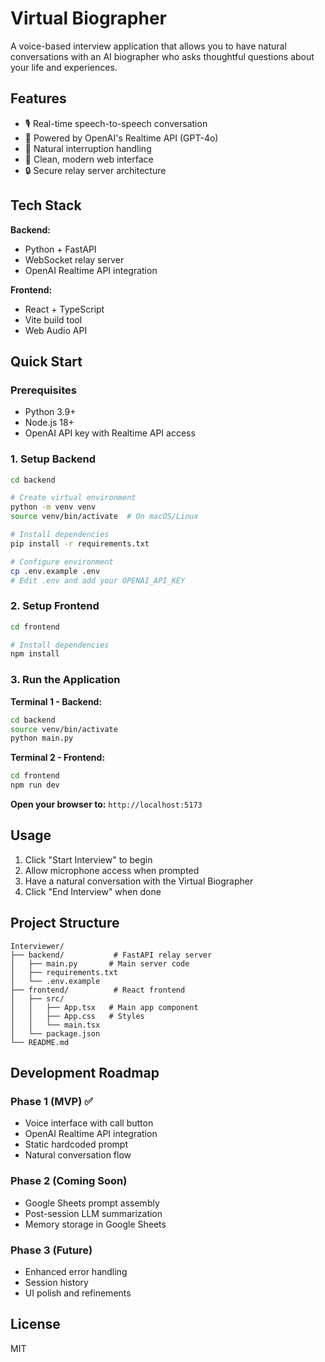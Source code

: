 # Virtual Biographer

A voice-based interview application that allows you to have natural conversations with an AI biographer who asks thoughtful questions about your life and experiences.

## Features

- 🎙️ Real-time speech-to-speech conversation
- 🤖 Powered by OpenAI's Realtime API (GPT-4o)
- 💬 Natural interruption handling
- 🎨 Clean, modern web interface
- 🔒 Secure relay server architecture

## Tech Stack

**Backend:**
- Python + FastAPI
- WebSocket relay server
- OpenAI Realtime API integration

**Frontend:**
- React + TypeScript
- Vite build tool
- Web Audio API

## Quick Start

### Prerequisites

- Python 3.9+
- Node.js 18+
- OpenAI API key with Realtime API access

### 1. Setup Backend

```bash
cd backend

# Create virtual environment
python -m venv venv
source venv/bin/activate  # On macOS/Linux

# Install dependencies
pip install -r requirements.txt

# Configure environment
cp .env.example .env
# Edit .env and add your OPENAI_API_KEY
```

### 2. Setup Frontend

```bash
cd frontend

# Install dependencies
npm install
```

### 3. Run the Application

**Terminal 1 - Backend:**
```bash
cd backend
source venv/bin/activate
python main.py
```

**Terminal 2 - Frontend:**
```bash
cd frontend
npm run dev
```

**Open your browser to:** `http://localhost:5173`

## Usage

1. Click "Start Interview" to begin
2. Allow microphone access when prompted
3. Have a natural conversation with the Virtual Biographer
4. Click "End Interview" when done

## Project Structure

```
Interviewer/
├── backend/           # FastAPI relay server
│   ├── main.py       # Main server code
│   ├── requirements.txt
│   └── .env.example
├── frontend/          # React frontend
│   ├── src/
│   │   ├── App.tsx   # Main app component
│   │   ├── App.css   # Styles
│   │   └── main.tsx
│   └── package.json
└── README.md
```

## Development Roadmap

### Phase 1 (MVP) ✅
- Voice interface with call button
- OpenAI Realtime API integration
- Static hardcoded prompt
- Natural conversation flow

### Phase 2 (Coming Soon)
- Google Sheets prompt assembly
- Post-session LLM summarization
- Memory storage in Google Sheets

### Phase 3 (Future)
- Enhanced error handling
- Session history
- UI polish and refinements

## License

MIT

